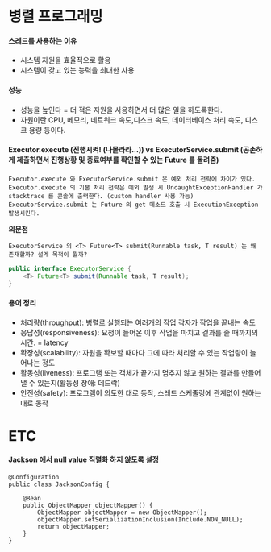 병렬 프로그래밍
===========

#### 스레드를 사용하는 이유
- 시스템 자원을 효율적으로 활용
- 시스템이 갖고 있는 능력을 최대한 사용
 
#### 성능
- 성능을 높인다 = 더 적은 자원을 사용하면서 더 많은 일을 하도록한다.
- 자원이란 CPU, 메모리, 네트워크 속도,디스크 속도, 데이터베이스 처리 속도, 디스크 용량 등이다.

#### Executor.execute (진행시켜! (나몰라라...)) vs ExecutorService.submit (공손하게 제출하면서 진행상황 및 종료여부를 확인할 수 있는 Future 를 돌려줌)
```
Executor.execute 와 ExecutorService.submit 은 예외 처리 전략에 차이가 있다.  
Executor.execute 의 기본 처리 전략은 예외 발생 시 UncaughtExceptionHandler 가 stacktrace 를 콘솔에 출력한다. (custom handler 사용 가능) 
ExecutorService.submit 는 Future 의 get 메소드 호출 시 ExecutionException 발생시킨다.
```

**의문점**
``` 
ExecutorService 의 <T> Future<T> submit(Runnable task, T result) 는 왜 존재할까? 설계 목적이 뭘까? 
```

```java
public interface ExecutorService {
    <T> Future<T> submit(Runnable task, T result);
}
```
#### 용어 정리
- 처리량(throughput): 병렬로 실행되는 여러개의 작업 각자가 작업을 끝내는 속도
- 응답성(responsiveness): 요청이 들어온 이후 작업을 마치고 결과를 줄 때까지의 시간. = latency
- 확장성(scalability): 자원을 확보할 때마다 그에 따라 처리할 수 있는 작업량이 늘어나는 정도
- 활동성(liveness): 프로그램 또는 객체가 끝가지 멈추지 않고 원하는 결과를 만들어 낼 수 있는지(활동성 장애: 데드락)
- 안전성(safety): 프로그램이 의도한 대로 동작, 스레드 스케줄링에 관계없이 원하는 대로 동작

ETC
===========
#### Jackson 에서 null value 직렬화 하지 않도록 설정
```
@Configuration
public class JacksonConfig {

    @Bean
    public ObjectMapper objectMapper() {
        ObjectMapper objectMapper = new ObjectMapper();
        objectMapper.setSerializationInclusion(Include.NON_NULL);
        return objectMapper;
    }
}
```
